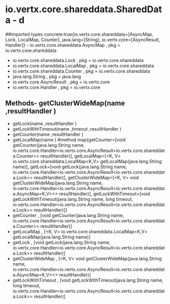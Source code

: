# io.vertx.core.shareddata.SharedData - d
##imported types concrete:true{io.vertx.core.shareddata=[AsyncMap, Lock, LocalMap, Counter], java.lang=[String], io.vertx.core=[AsyncResult, Handler]} - io.vertx.core.shareddata.AsyncMap  , pkg = io.vertx.core.shareddata
- io.vertx.core.shareddata.Lock  , pkg = io.vertx.core.shareddata
- io.vertx.core.shareddata.LocalMap  , pkg = io.vertx.core.shareddata
- io.vertx.core.shareddata.Counter  , pkg = io.vertx.core.shareddata
- java.lang.String  , pkg = java.lang
- io.vertx.core.AsyncResult  , pkg = io.vertx.core
- io.vertx.core.Handler  , pkg = io.vertx.core
## Methods- getClusterWideMap(name ,resultHandler )
- getLock(name ,resultHandler )
- getLockWithTimeout(name ,timeout ,resultHandler )
- getCounter(name ,resultHandler )
- getLocalMap(name )
#method map{getCounter=[void getCounter(java.lang.String name, io.vertx.core.Handler<io.vertx.core.AsyncResult<io.vertx.core.shareddata.Counter>> resultHandler)], getLocalMap=[<K, V> io.vertx.core.shareddata.LocalMap<K,V> getLocalMap(java.lang.String name)], getLock=[void getLock(java.lang.String name, io.vertx.core.Handler<io.vertx.core.AsyncResult<io.vertx.core.shareddata.Lock>> resultHandler)], getClusterWideMap=[<K, V> void getClusterWideMap(java.lang.String name, io.vertx.core.Handler<io.vertx.core.AsyncResult<io.vertx.core.shareddata.AsyncMap<K,V>>> resultHandler)], getLockWithTimeout=[void getLockWithTimeout(java.lang.String name, long timeout, io.vertx.core.Handler<io.vertx.core.AsyncResult<io.vertx.core.shareddata.Lock>> resultHandler)]} 
- getCounter , [void getCounter(java.lang.String name, io.vertx.core.Handler<io.vertx.core.AsyncResult<io.vertx.core.shareddata.Counter>> resultHandler)]
- getLocalMap , [<K, V> io.vertx.core.shareddata.LocalMap<K,V> getLocalMap(java.lang.String name)]
- getLock , [void getLock(java.lang.String name, io.vertx.core.Handler<io.vertx.core.AsyncResult<io.vertx.core.shareddata.Lock>> resultHandler)]
- getClusterWideMap , [<K, V> void getClusterWideMap(java.lang.String name, io.vertx.core.Handler<io.vertx.core.AsyncResult<io.vertx.core.shareddata.AsyncMap<K,V>>> resultHandler)]
- getLockWithTimeout , [void getLockWithTimeout(java.lang.String name, long timeout, io.vertx.core.Handler<io.vertx.core.AsyncResult<io.vertx.core.shareddata.Lock>> resultHandler)]
